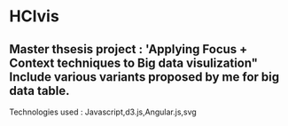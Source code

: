 # HCIvis
Master thsesis project : 'Applying Focus + Context techniques to Big data visulization"
Include various variants proposed by me for big data table.
-------------------------

Technologies used : Javascript,d3.js,Angular.js,svg


